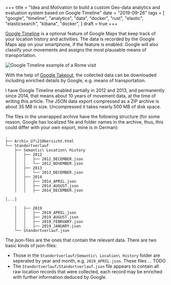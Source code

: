 +++
title = "Idea and Motivation to build a custom Geo-data analytics and evaluation system based on Google Timeline"
date = "2019-09-26"
tags = [
    "google",
    "timeline",
    "analytics",
    "data",
    "docker",
    "rust",
    "elastic",
    "elasticsearch",
    "kibana",
    "docker",
]
draft = true
+++

[Google Timeline](https://www.google.com/maps/timeline) is a optional feature of Google Maps that keep track of your location history and activities. The data is recorded by the Google Maps app on your smartphone, if the feature is enabled. Google will also classify your movements and assigns the most plausable means of transportation.

![Google Timeline example of a Rome visit](/google-timeline-rome.jpg)

With the help of [Google Takeout](https://takeout.google.com/settings/takeout), the collected data can be downloaded including enriched details by Google, e.g. means of transportation.

I have Google Timeline enabled partially in 2012 and 2013, and permanently since 2014, that means about 10 years of movement data, at the time of writing this article. The JSON data export compressed as a ZIP archive is about 35 MB in size. Uncompressed it takes nearly 500 MB of disk space.

The files in the unwrapped archive have the following structure (for some reason, Google has localized file and folder names in the archive, thus, this could differ with your own export, mine is in German):

```
.
├── Archiv_U?\210bersicht.html
└── Standortverlauf
    ├── Semantic\ Location\ History
    │   ├── 2012
    │   │   ├── 2012_DECEMBER.json
    │   │   └── 2012_NOVEMBER.json
    │   ├── 2013
    │   │   └── 2013_DECEMBER.json
    │   ├── 2014
    │   │   ├── 2014_APRIL.json
    │   │   ├── 2014_AUGUST.json
    │   │   ├── 2014_DECEMBER.json

[...]

    │   ├── 2019
    │   │   ├── 2019_APRIL.json
    │   │   ├── 2019_AUGUST.json
    │   │   ├── 2019_FEBRUARY.json
    │   │   ├── 2019_JANUARY.json
    └── Standortverlauf.json
```

The json-files are the ones that contain the relevant data. There are two basic kinds of json-files:

- Those in the `Standortverlauf/Semantic\ Location\ History` folder are seperated by year and month, e.g. `2019_APRIL.json`. These files ... TODO
- The `Standortverlauf/Standortverlauf.json` file appears to contain all raw location records that were collected, each record may be enriched with further information deduced by Google.
